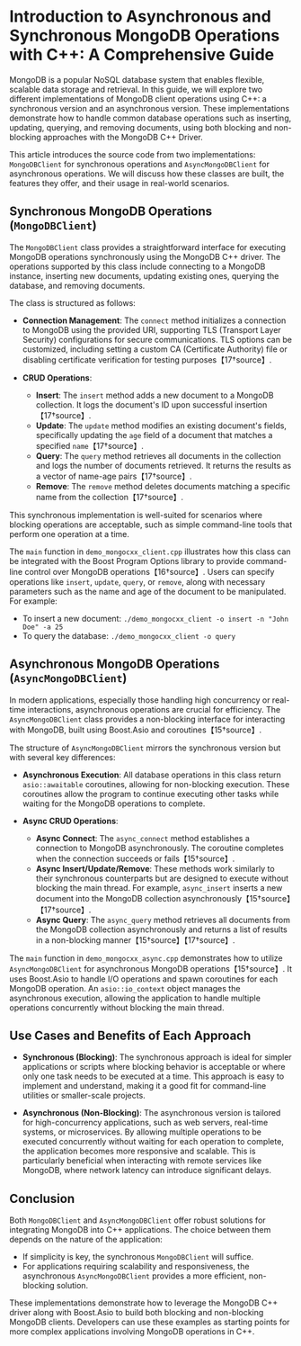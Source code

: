 # Introduction to Asynchronous and Synchronous MongoDB Operations with C++: A Comprehensive Guide

MongoDB is a popular NoSQL database system that enables flexible, scalable data storage and retrieval. In this guide, we will explore two different implementations of MongoDB client operations using C++: a synchronous version and an asynchronous version. These implementations demonstrate how to handle common database operations such as inserting, updating, querying, and removing documents, using both blocking and non-blocking approaches with the MongoDB C++ Driver.

This article introduces the source code from two implementations: `MongoDBClient` for synchronous operations and `AsyncMongoDBClient` for asynchronous operations. We will discuss how these classes are built, the features they offer, and their usage in real-world scenarios.

## Synchronous MongoDB Operations (`MongoDBClient`)

The `MongoDBClient` class provides a straightforward interface for executing MongoDB operations synchronously using the MongoDB C++ driver. The operations supported by this class include connecting to a MongoDB instance, inserting new documents, updating existing ones, querying the database, and removing documents.

The class is structured as follows:

- **Connection Management**: The `connect` method initializes a connection to MongoDB using the provided URI, supporting TLS (Transport Layer Security) configurations for secure communications. TLS options can be customized, including setting a custom CA (Certificate Authority) file or disabling certificate verification for testing purposes【17†source】.
  
- **CRUD Operations**: 
  - **Insert**: The `insert` method adds a new document to a MongoDB collection. It logs the document's ID upon successful insertion【17†source】.
  - **Update**: The `update` method modifies an existing document's fields, specifically updating the `age` field of a document that matches a specified `name`【17†source】.
  - **Query**: The `query` method retrieves all documents in the collection and logs the number of documents retrieved. It returns the results as a vector of name-age pairs【17†source】.
  - **Remove**: The `remove` method deletes documents matching a specific name from the collection【17†source】.

This synchronous implementation is well-suited for scenarios where blocking operations are acceptable, such as simple command-line tools that perform one operation at a time.

The `main` function in `demo_mongocxx_client.cpp` illustrates how this class can be integrated with the Boost Program Options library to provide command-line control over MongoDB operations【16†source】. Users can specify operations like `insert`, `update`, `query`, or `remove`, along with necessary parameters such as the name and age of the document to be manipulated. For example:
- To insert a new document: `./demo_mongocxx_client -o insert -n "John Doe" -a 25`
- To query the database: `./demo_mongocxx_client -o query`

## Asynchronous MongoDB Operations (`AsyncMongoDBClient`)

In modern applications, especially those handling high concurrency or real-time interactions, asynchronous operations are crucial for efficiency. The `AsyncMongoDBClient` class provides a non-blocking interface for interacting with MongoDB, built using Boost.Asio and coroutines【15†source】.

The structure of `AsyncMongoDBClient` mirrors the synchronous version but with several key differences:
- **Asynchronous Execution**: All database operations in this class return `asio::awaitable` coroutines, allowing for non-blocking execution. These coroutines allow the program to continue executing other tasks while waiting for the MongoDB operations to complete.
  
- **Async CRUD Operations**:
  - **Async Connect**: The `async_connect` method establishes a connection to MongoDB asynchronously. The coroutine completes when the connection succeeds or fails【15†source】.
  - **Async Insert/Update/Remove**: These methods work similarly to their synchronous counterparts but are designed to execute without blocking the main thread. For example, `async_insert` inserts a new document into the MongoDB collection asynchronously【15†source】【17†source】.
  - **Async Query**: The `async_query` method retrieves all documents from the MongoDB collection asynchronously and returns a list of results in a non-blocking manner【15†source】【17†source】.

The `main` function in `demo_mongocxx_async.cpp` demonstrates how to utilize `AsyncMongoDBClient` for asynchronous MongoDB operations【15†source】. It uses Boost.Asio to handle I/O operations and spawn coroutines for each MongoDB operation. An `asio::io_context` object manages the asynchronous execution, allowing the application to handle multiple operations concurrently without blocking the main thread.

## Use Cases and Benefits of Each Approach

- **Synchronous (Blocking)**: The synchronous approach is ideal for simpler applications or scripts where blocking behavior is acceptable or where only one task needs to be executed at a time. This approach is easy to implement and understand, making it a good fit for command-line utilities or smaller-scale projects.

- **Asynchronous (Non-Blocking)**: The asynchronous version is tailored for high-concurrency applications, such as web servers, real-time systems, or microservices. By allowing multiple operations to be executed concurrently without waiting for each operation to complete, the application becomes more responsive and scalable. This is particularly beneficial when interacting with remote services like MongoDB, where network latency can introduce significant delays.

## Conclusion

Both `MongoDBClient` and `AsyncMongoDBClient` offer robust solutions for integrating MongoDB into C++ applications. The choice between them depends on the nature of the application:
- If simplicity is key, the synchronous `MongoDBClient` will suffice.
- For applications requiring scalability and responsiveness, the asynchronous `AsyncMongoDBClient` provides a more efficient, non-blocking solution.

These implementations demonstrate how to leverage the MongoDB C++ driver along with Boost.Asio to build both blocking and non-blocking MongoDB clients. Developers can use these examples as starting points for more complex applications involving MongoDB operations in C++.
